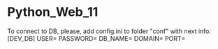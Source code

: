 # Python_Web_11
To connect to DB, please, add config.ini to folder "conf" with next info:
[DEV_DB]
USER=
PASSWORD=
DB_NAME=
DOMAIN=
PORT=
